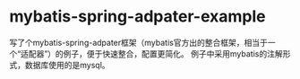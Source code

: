 # mybatis-spring-adpater-example
写了个mybatis-spring-adpater框架（mybatis官方出的整合框架，相当于一个“适配器”）的例子，便于快速整合，配置更简化。
例子中采用mybatis的注解形式，数据库使用的是mysql。 
